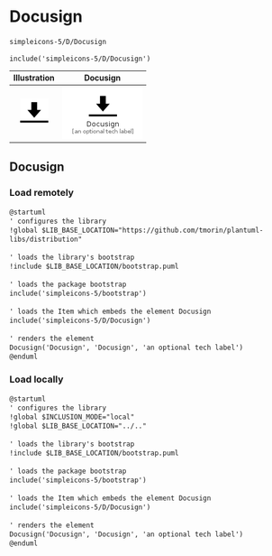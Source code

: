 # Docusign


```text
simpleicons-5/D/Docusign
```

```text
include('simpleicons-5/D/Docusign')
```



| Illustration | Docusign |
| :---: | :---: |
| ![illustration for Illustration](../../simpleicons-5/D/Docusign.png) | ![illustration for Docusign](../../simpleicons-5/D/Docusign.Local.png) |




## Docusign

### Load remotely
```plantuml
@startuml
' configures the library
!global $LIB_BASE_LOCATION="https://github.com/tmorin/plantuml-libs/distribution"

' loads the library's bootstrap
!include $LIB_BASE_LOCATION/bootstrap.puml

' loads the package bootstrap
include('simpleicons-5/bootstrap')

' loads the Item which embeds the element Docusign
include('simpleicons-5/D/Docusign')

' renders the element
Docusign('Docusign', 'Docusign', 'an optional tech label')
@enduml
```

### Load locally
```plantuml
@startuml
' configures the library
!global $INCLUSION_MODE="local"
!global $LIB_BASE_LOCATION="../.."

' loads the library's bootstrap
!include $LIB_BASE_LOCATION/bootstrap.puml

' loads the package bootstrap
include('simpleicons-5/bootstrap')

' loads the Item which embeds the element Docusign
include('simpleicons-5/D/Docusign')

' renders the element
Docusign('Docusign', 'Docusign', 'an optional tech label')
@enduml
```

